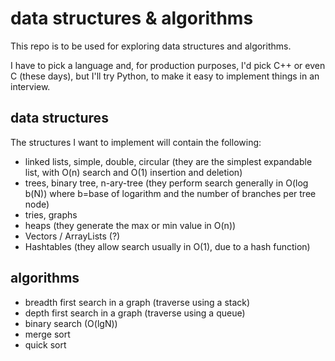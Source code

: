 
# data structures & algorithms

This repo is to be used for exploring data structures and algorithms.

I have to pick a language and, for production purposes, I'd pick C++ or even C (these days),
but I'll try Python, to make it easy to implement things in an interview.

## data structures

The structures I want to implement will contain the following:

* linked lists, simple, double, circular (they are the simplest expandable list, with O(n) search and O(1) insertion and deletion)
* trees, binary tree, n-ary-tree (they perform search generally in O(log b(N)) where b=base of logarithm and the number of branches per tree node)
* tries, graphs
* heaps (they generate the max or min value in O(n))
* Vectors / ArrayLists (?)
* Hashtables (they allow search usually in O(1), due to a hash function)

## algorithms

* breadth first search in a graph (traverse using a stack)
* depth first search in a graph (traverse using a queue)
* binary search (O(lgN))
* merge sort
* quick sort




